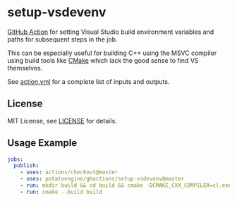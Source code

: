 setup-vsdevenv
==============

[GitHub Action](https://github.com/features/actions) for setting Visual Studio
build environment variables and paths for subsequent steps in the job.

This can be especially useful for building C++ using the MSVC compiler using
build tools like [CMake](https://cmake.org/) which lack the good sense to find
VS themselves.

See [action.yml](https://github.com/potatoengine/ghactions/blob/master/setup-vsdevenv/action.yml)
for a complete list of inputs and outputs.

License
-------

MIT License, see [LICENSE](https://github.com/potatoengine/ghactions/blob/master/setup-vsdevenv/LICENSE)
for details.

Usage Example
-------------

```yaml
jobs:
  publish:
    - uses: actions/checkout@master
    - uses: potatoengine/ghactions/setup-vsdevenv@master
    - run: mkdir build && cd build && cmake -DCMAKE_CXX_COMPILER=cl.exe ..
    - run: cmake --build build
```

